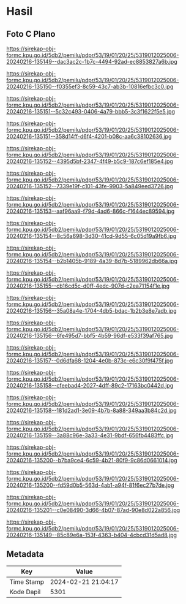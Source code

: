 # Hasil

## Foto C Plano

https://sirekap-obj-formc.kpu.go.id/5db2/pemilu/pdpr/53/19/01/20/25/5319012025006-20240216-135149--dac3ac2c-1b7c-4494-92ad-ec8853827a6b.jpg

https://sirekap-obj-formc.kpu.go.id/5db2/pemilu/pdpr/53/19/01/20/25/5319012025006-20240216-135150--f0355ef3-8c59-43c7-ab3b-10816efbc3c0.jpg

https://sirekap-obj-formc.kpu.go.id/5db2/pemilu/pdpr/53/19/01/20/25/5319012025006-20240216-135151--5c32c493-0406-4a79-bbb5-3c3f1622f5e5.jpg

https://sirekap-obj-formc.kpu.go.id/5db2/pemilu/pdpr/53/19/01/20/25/5319012025006-20240216-135151--358d14ff-d6f4-4201-b08c-aa6c38102636.jpg

https://sirekap-obj-formc.kpu.go.id/5db2/pemilu/pdpr/53/19/01/20/25/5319012025006-20240216-135152--4395d5bf-2347-4f49-b5c9-187c6ef185e4.jpg

https://sirekap-obj-formc.kpu.go.id/5db2/pemilu/pdpr/53/19/01/20/25/5319012025006-20240216-135152--7339e19f-c101-43fe-9903-5a849eed3726.jpg

https://sirekap-obj-formc.kpu.go.id/5db2/pemilu/pdpr/53/19/01/20/25/5319012025006-20240216-135153--aaf96aa9-f79d-4ad6-866c-f1644ec89594.jpg

https://sirekap-obj-formc.kpu.go.id/5db2/pemilu/pdpr/53/19/01/20/25/5319012025006-20240216-135154--8c56a698-3d30-41cd-9d55-6c05d19a9fb6.jpg

https://sirekap-obj-formc.kpu.go.id/5db2/pemilu/pdpr/53/19/01/20/25/5319012025006-20240216-135154--b2b1405b-9189-4a39-8d7b-5189962db66a.jpg

https://sirekap-obj-formc.kpu.go.id/5db2/pemilu/pdpr/53/19/01/20/25/5319012025006-20240216-135155--cb16cd5c-d0ff-4edc-907d-c2ea71154f1e.jpg

https://sirekap-obj-formc.kpu.go.id/5db2/pemilu/pdpr/53/19/01/20/25/5319012025006-20240216-135156--35a08a4e-1704-4db5-bdac-1b2b3e8e7adb.jpg

https://sirekap-obj-formc.kpu.go.id/5db2/pemilu/pdpr/53/19/01/20/25/5319012025006-20240216-135156--6fe495d7-bbf5-4b59-96df-e533f39af765.jpg

https://sirekap-obj-formc.kpu.go.id/5db2/pemilu/pdpr/53/19/01/20/25/5319012025006-20240216-135157--0d6dfa68-1204-4e0b-873c-e6c30f9f475f.jpg

https://sirekap-obj-formc.kpu.go.id/5db2/pemilu/pdpr/53/19/01/20/25/5319012025006-20240216-135158--cfeebad4-2027-4dff-89c2-17163bc0442d.jpg

https://sirekap-obj-formc.kpu.go.id/5db2/pemilu/pdpr/53/19/01/20/25/5319012025006-20240216-135158--181d2ad1-3e09-4b7b-8a88-349aa3b84c2d.jpg

https://sirekap-obj-formc.kpu.go.id/5db2/pemilu/pdpr/53/19/01/20/25/5319012025006-20240216-135159--3a88c96e-3a33-4e31-9bdf-656fb4483ffc.jpg

https://sirekap-obj-formc.kpu.go.id/5db2/pemilu/pdpr/53/19/01/20/25/5319012025006-20240216-135200--b7ba9ce4-6c59-4b21-80f9-9c86d0661014.jpg

https://sirekap-obj-formc.kpu.go.id/5db2/pemilu/pdpr/53/19/01/20/25/5319012025006-20240216-135200--fd59d0b5-563d-4ab1-a94f-81f6ec27b7de.jpg

https://sirekap-obj-formc.kpu.go.id/5db2/pemilu/pdpr/53/19/01/20/25/5319012025006-20240216-135201--c0e08490-3d66-4b07-87ad-90e8d022a856.jpg

https://sirekap-obj-formc.kpu.go.id/5db2/pemilu/pdpr/53/19/01/20/25/5319012025006-20240216-135149--85c89e6a-153f-4363-b404-4cbcd31d5ad8.jpg


## Metadata

| Key        | Value               |
| ---------- | ------------------- |
| Time Stamp | 2024-02-21 21:04:17 |
| Kode Dapil | 5301                |




